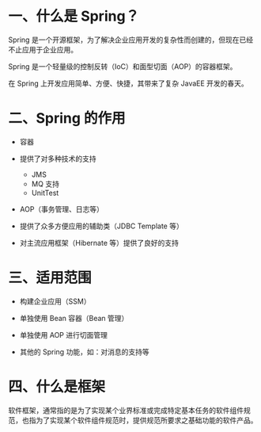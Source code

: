# 一、什么是 Spring？

Spring 是一个开源框架，为了解决企业应用开发的复杂性而创建的，但现在已经不止应用于企业应用。

Spring 是一个轻量级的控制反转（IoC）和面型切面（AOP）的容器框架。

在 Spring 上开发应用简单、方便、快捷，其带来了复杂 JavaEE 开发的春天。

# 二、Spring 的作用

- 容器

- 提供了对多种技术的支持

  - JMS
  - MQ 支持
  - UnitTest

- AOP（事务管理、日志等）

- 提供了众多方便应用的辅助类（JDBC Template 等）

- 对主流应用框架（Hibernate 等）提供了良好的支持

# 三、适用范围

- 构建企业应用（SSM）

- 单独使用 Bean 容器（Bean 管理）

- 单独使用 AOP 进行切面管理

- 其他的 Spring 功能，如：对消息的支持等

# 四、什么是框架

软件框架，通常指的是为了实现某个业界标准或完成特定基本任务的软件组件规范，也指为了实现某个软件组件规范时，提供规范所要求之基础功能的软件产品。